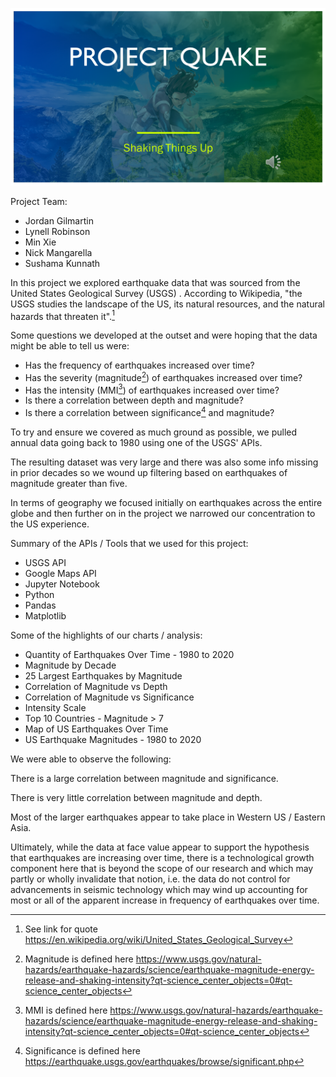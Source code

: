 ![Quake Slide](images/QuakeSlide.png)

Project Team:

- Jordan Gilmartin
- Lynell Robinson
- Min Xie
- Nick Mangarella
- Sushama Kunnath

In this project we explored earthquake data that was sourced from the United States Geological Survey (USGS) .  According to Wikipedia, "the USGS studies the landscape of the US, its natural resources, and the natural hazards that threaten it".[^1] 

Some questions we developed at the outset and were hoping that the data might be able to tell us were:

- Has the frequency of earthquakes increased over time?
- Has the severity (magnitude[^2]) of earthquakes increased over time?
- Has the intensity (MMI[^3]) of earthquakes increased over time?
- Is there a correlation between depth and magnitude?
- Is there a correlation between significance[^4] and magnitude?

To try and ensure we covered as much ground as possible, we pulled annual data going back to 1980 using one of the USGS' APIs.   

The resulting dataset was very large and there was also some info missing in prior decades so we wound up filtering based on earthquakes of magnitude greater than five.  

In terms of geography we focused initially on earthquakes across the entire globe and then further on in the project we narrowed our concentration to the US experience.  

Summary of the APIs / Tools that we used for this project:

- USGS API
- Google Maps API
- Jupyter Notebook
- Python
- Pandas
- Matplotlib

Some of the highlights of our charts / analysis:

- Quantity of Earthquakes Over Time - 1980 to 2020
- Magnitude by Decade
- 25 Largest Earthquakes by Magnitude
- Correlation of Magnitude vs Depth
- Correlation of Magnitude vs Significance
- Intensity Scale
- Top 10 Countries - Magnitude > 7
- Map of US Earthquakes Over Time
- US Earthquake Magnitudes - 1980 to 2020

We were able to observe the following:

There is a large correlation between magnitude and significance.  

There is very little correlation between magnitude and depth.  

Most of the larger earthquakes appear to take place in Western US / Eastern Asia.  

Ultimately, while the data at face value appear to support the hypothesis that earthquakes are increasing over time, there is a technological growth component here that is beyond the scope of our research and which may partly or wholly invalidate that notion, i.e. the data do not control for advancements in seismic technology which may wind up accounting for most or all of the apparent increase in frequency of earthquakes over time. 





[^1]: See link for quote https://en.wikipedia.org/wiki/United_States_Geological_Survey

[^2]: Magnitude is defined here  https://www.usgs.gov/natural-hazards/earthquake-hazards/science/earthquake-magnitude-energy-release-and-shaking-intensity?qt-science_center_objects=0#qt-science_center_objects

[^3]: MMI is defined here https://www.usgs.gov/natural-hazards/earthquake-hazards/science/earthquake-magnitude-energy-release-and-shaking-intensity?qt-science_center_objects=0#qt-science_center_objects

[^4]: Significance is defined here https://earthquake.usgs.gov/earthquakes/browse/significant.php
